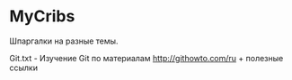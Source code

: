 # MyCribs
Шпаргалки на разные темы.

Git.txt - Изучение Git по материалам http://githowto.com/ru 
          + полезные ссылки
